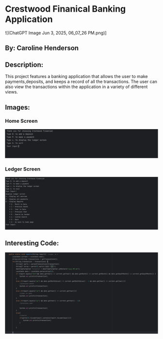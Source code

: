 ﻿# Crestwood Finanical Banking Application
 ![(ChatGPT Image Jun 3, 2025, 06_07_26 PM.png)]
## By: Caroline Henderson
## Description:
This project features a banking application that allows the user to make payments,deposits, and keeps a
record of all the transactions. The user can also view the transactions within the application
in a variety of different views.
## Images:
### Home Screen
![Screenshot (125).png](Screenshot%20%28125%29.png)

### Ledger Screen
![Screenshot (129).png](Screenshot%20%28129%29.png)

## Interesting Code:
![Screenshot (128).png](Screenshot%20%28128%29.png)
